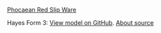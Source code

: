 [Phocaean Red Slip Ware](https://en.wikipedia.org/wiki/Phocaean_red_slip)


Hayes Form 3: [View model on GitHub](./agathe.gr-P_3590.stl). [About source]( http://agora.ascsa.net/id/agora/object/p%203590?q=p%203590)


